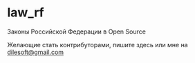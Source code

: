 # law_rf
Законы Российской Федерации в Open Source

Желающие стать контрибуторами, пишите здесь или мне на dilesoft@gmail.com
